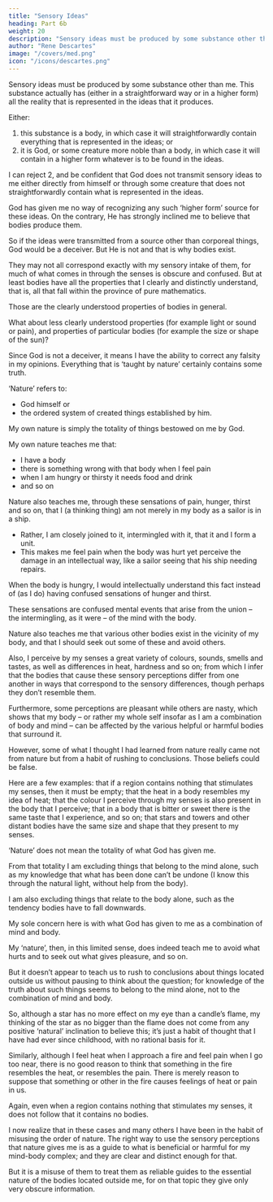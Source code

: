 ```yaml
---
title: "Sensory Ideas"
heading: Part 6b
weight: 20
description: "Sensory ideas must be produced by some substance other than me. This substance actually has (either in a straightforward way or in a higher form) all the reality that is represented in the ideas that it produces."
author: "Rene Descartes"
image: "/covers/med.png"
icon: "/icons/descartes.png"
---
```




Sensory ideas must be produced by some substance other than me. This substance actually has (either in a straightforward way or in a higher form) all the reality that is represented in the ideas that it produces.

Either:

1. this substance is a body, in which case it will straightforwardly contain everything that is represented in the ideas; or 
2. it is God, or some creature more noble than a body, in which case it will contain in a higher form whatever is to be found in the ideas.

I can reject 2, and be confident that God does not transmit sensory ideas to me either directly from himself or through some creature that does not straightforwardly contain what is represented in the ideas. 

God has given me no way of recognizing any such ‘higher form’ source for these ideas. On the contrary, He has strongly inclined me to believe that bodies produce them. 

So if the ideas were transmitted from a source other than corporeal things, God would be a deceiver. But He is not and that is why bodies exist. 

They may not all correspond exactly with my sensory intake of them, for much of what comes in through the senses is obscure and confused. But at least bodies have all the properties that I clearly and distinctly understand, that is, all that fall within the province of pure mathematics.

Those are the clearly understood properties of bodies in general. 

What about less clearly understood properties (for example light or sound or pain), and properties of particular bodies (for example the size or shape of the sun)? 

<!-- Although there is much doubt and uncertainty about them, I have a sure hope that I can reach the truth even in these matters.  -->

Since God is not a deceiver, it means I have the ability to correct any falsity in my opinions. Everything that is ‘taught by nature’ certainly contains some truth. 

‘Nature’ refers to:
- God himself or
- the ordered system of created things established by him. 

My own nature is simply the totality of things bestowed on me by God.

My own nature teaches me that:
- I have a body
- there is something wrong with that body when I feel pain
- when I am hungry or thirsty it needs food and drink
- and so on

<!-- So I shouldn’t doubt that there is some truth in this. -->

Nature also teaches me, through these sensations of pain, hunger, thirst and so on, that I (a thinking thing) am not merely in my body as a sailor is in a ship. 
- Rather, I am closely joined to it,  intermingled with it, that it and I form a unit. 
- This makes me feel pain when the body was hurt yet perceive the damage in an intellectual way, like a sailor seeing that his ship needing repairs. 

When the body is hungry, I would intellectually understand this fact instead of (as I do) having confused sensations of hunger and thirst. 

These sensations are confused mental events that arise from the union – the intermingling, as it were – of the mind with the body.

Nature also teaches me that various other bodies exist in the vicinity of my body, and that I should seek out some of these and avoid others. 

Also, I perceive by my senses a great variety of colours, sounds, smells and tastes, as well as differences in heat, hardness and so on; from which I infer that the bodies that cause these sensory perceptions differ from one another in ways that correspond to the sensory differences, though perhaps they don’t resemble them. 

Furthermore, some perceptions are pleasant while others are nasty, which shows that my body – or rather my whole self insofar as I am a combination of body and mind – can be affected by the various helpful or harmful bodies that surround it.

However, some of what I thought I had learned from nature really came not from nature but from a habit of rushing to conclusions. Those beliefs could be false. 

Here are a few examples: that if a region contains nothing that stimulates my senses, then it must be empty; that the heat in a body resembles my idea of heat; that the colour I perceive through my senses is also present in the body that I perceive; that in a body that is bitter or sweet there is the same taste that I experience, and so on; that stars and towers and other distant bodies have the same size and shape that they present to my senses.

<!-- To think clearly about this matter, I need to define exactly what I mean when I say that ‘nature teaches me’ something. I am not at this point taking  -->

‘Nature’ does not mean the totality of what God has given me. 

From that totality I am excluding things that belong to the mind alone, such as my knowledge that what has been done can’t be undone (I know this through the natural light, without help from the body). 

I am also excluding things that relate to the body alone, such as the tendency bodies have to fall downwards. 

My sole concern here is with what God has given to me as a combination of mind and body.

My ‘nature’, then, in this limited sense, does indeed teach me to avoid what hurts and to seek out what gives pleasure, and so on. 

But it doesn’t appear to teach us to rush to conclusions about things located outside us without pausing to think about the question; for knowledge of the truth about such things seems to belong to the mind alone, not to the combination of mind and body. 

So, although a star has no more effect on my eye than a candle’s flame, my thinking of the star as no bigger than the flame does not come from any positive ‘natural’ inclination to believe this; it’s just a habit of thought that I have had ever since childhood, with no rational basis for it. 

Similarly, although I feel heat when I approach a fire and feel pain when I go too near, there is no good reason to think that something in the fire resembles the heat, or resembles the pain. There is merely reason to suppose that something or other in the fire causes feelings of heat or pain in us. 

Again, even when a region contains nothing that stimulates my senses, it does not follow that it contains no bodies.

I now realize that in these cases and many others I have been in the habit of misusing the order of nature. The right way to use the sensory perceptions that nature gives me is as a guide to what is beneficial or harmful for my mind-body complex; and they are clear and distinct enough for that. 

But it is a misuse of them to treat them as reliable guides to the essential nature of the bodies located outside me, for on that topic they give only very obscure information.

